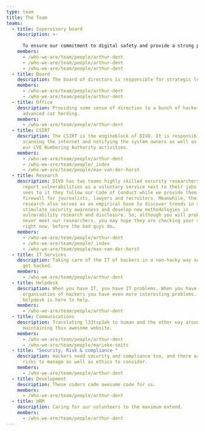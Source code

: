 ```yaml
---
type: team
title: The Team
teams:
  - title: Supervisory board
    description: >-
      
      To ensure our commitment to digital safety and provide a strong platform for ethical hackers, we've formed a Supervisory Board of cybersecurity experts, each representing key sectors such as law enforcement, intelligence services, cybersecurity firms, academia, and the hacker community.
    members:
      - /who-we-are/team/people/arthur-dent
      - /who-we-are/team/people/arthur-dent
      - /who-we-are/team/people/arthur-dent
  - title: Board
    description: The board of directors is responsible for strategic leadership of DIVD.
    members:
      - /who-we-are/team/people/arthur-dent
      - /who-we-are/team/people/arthur-dent
  - title: Office
    description: Providing some sense of direction to a bunch of hackers, aka
      advanced cat herding.
    members:
      - /who-we-are/team/people/arthur-dent
  - title: CSIRT
    description: The CSIRT is the engineblock of DIVD. It is responsible for
      scanning the internet and notifying the system owners as well as running
      our CVE Numbering Authority activities.
    members:
      - /who-we-are/team/people/arthur-dent
      - /who-we-are/team/people/_index
      - /who-we-are/team/people/max-van-der-horst
  - title: Research
    description: DIVD has two teams highly skilled security researchers who seek and
      report vulnerabilities as a voluntary service next to their jobs. DIVD
      sees to it they follow our Code of Conduct while we provide them a
      firewall for journalists, lawyers and recruiters. Meanwhile, their
      research also serves as an empirical base to discover trends in security,
      stimulate security awareness and develop new methodologies in
      vulnerability research and disclosure. So, although you will probably
      never meet our researchers, you may hope they are checking your systems
      right now, before the bad guys do…
    members:
      - /who-we-are/team/people/arthur-dent
      - /who-we-are/team/people/_index
      - /who-we-are/team/people/max-van-der-horst
  - title: IT Services
    description: Taking care of the IT of hackers in a non-hacky way so they don’t
      get hacked.
    members:
      - /who-we-are/team/people/arthur-dent
  - title: Helpdesk
    description: When you have IT, you have IT problems. When you have an
      organisation of hackers you have even more interesting problems. Team
      helpdesk is here to help.
    members:
      - /who-we-are/team/people/arthur-dent
  - title: Communications
    description: Translating l33tsp3ak to human and the other way around as well as
      maintaining this awesome website.
    members:
      - /who-we-are/team/people/arthur-dent
      - /who-we-are/team/people/marieke-smits
  - title: "Security, Risk & compliance "
    description: Hackers need security and compliance too, and there are plenty of
      risks to manage as well as ethics to consider.
    members:
      - /who-we-are/team/people/arthur-dent
  - title: Development
    description: These coders code awesome code for us.
    members:
      - /who-we-are/team/people/arthur-dent
  - title: HRM
    description: Caring for our volunteers to the maximum extend.
    members:
      - /who-we-are/team/people/arthur-dent
---
```

